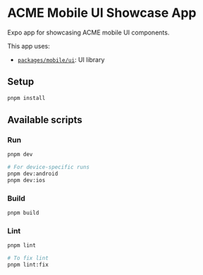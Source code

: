 # ACME Mobile UI Showcase App

Expo app for showcasing ACME mobile UI components.

This app uses:

- [`packages/mobile/ui`](../../packages/mobile/ui): UI library

## Setup

```bash
pnpm install
```

## Available scripts

### Run

```bash
pnpm dev

# For device-specific runs
pnpm dev:android
pnpm dev:ios
```

### Build

```bash
pnpm build
```

### Lint

```bash
pnpm lint

# To fix lint
pnpm lint:fix
```
